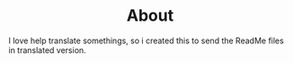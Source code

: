 <h1 align="center">About</h1>

I love help translate somethings, so i created this to send the ReadMe files in translated version.
